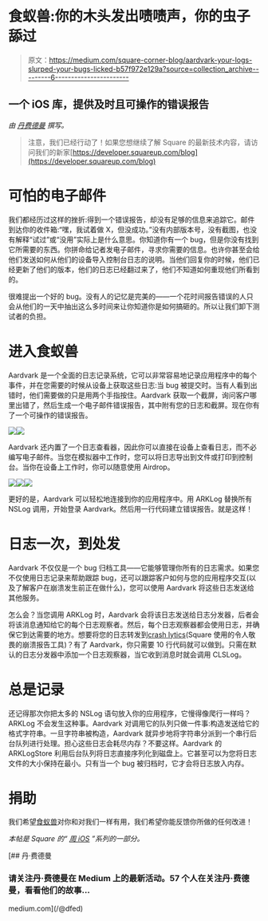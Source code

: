 # 食蚁兽:你的木头发出啧啧声，你的虫子舔过

> 原文：<https://medium.com/square-corner-blog/aardvark-your-logs-slurped-your-bugs-licked-b57f972e129a?source=collection_archive---------6----------------------->

## 一个 iOS 库，提供及时且可操作的错误报告

*由* [*丹费德曼*](https://medium.com/u/5755ab427632?source=post_page-----b57f972e129a--------------------------------) *撰写。*

> 注意，我们已经行动了！如果您想继续了解 Square 的最新技术内容，请访问我们的新家[https://developer.squareup.com/blog](https://developer.squareup.com/blog)

# 可怕的电子邮件

我们都经历过这样的挫折:得到一个错误报告，却没有足够的信息来追踪它。邮件到达你的收件箱:“嘿，我试着做 X，但没成功。”没有内部版本号，没有截图，也没有解释“试过”或“没用”实际上是什么意思。你知道你有一个 bug，但是你没有找到它所需要的东西。你拼命给记者发电子邮件，寻求你需要的信息。也许你甚至会给他们发送如何从他们的设备导入控制台日志的说明。当他们回复你的时候，他们已经更新了他们的版本，他们的日志已经翻过来了，他们不知道如何重现他们所看到的。

很难提出一个好的 bug。没有人的记忆是完美的——一个花时间报告错误的人只会从他们的一天中抽出这么多时间来让你知道你是如何搞砸的。所以让我们卸下测试者的负担。

# 进入食蚁兽

Aardvark 是一个全面的日志记录系统，它可以非常容易地记录应用程序中的每个事件，并在您需要的时候从设备上获取这些日志:当 bug 被提交时。当有人看到出错时，他们需要做的只是用两个手指按住。Aardvark 获取一个截屏，询问客户哪里出错了，然后生成一个电子邮件错误报告，其中附有您的日志和截屏。现在你有了一个可操作的错误报告。

![](img/bf345eade8ab02c3197b54703a41c59b.png)![](img/b63d5d65839465261adb600070f068fd.png)

Aardvark 还内置了一个日志查看器，因此你可以直接在设备上查看日志，而不必编写电子邮件。当您在模拟器中工作时，您可以将日志导出到文件或打印到控制台。当你在设备上工作时，你可以随意使用 Airdrop。

![](img/86e1fc2cf6878993ba9ea192a1785710.png)![](img/5b7a679685f2aa1ded3e211b992f6a37.png)![](img/fe0de23d346e5bc01e1ceab360c646bb.png)

更好的是，Aardvark 可以轻松地连接到你的应用程序中。用 ARKLog 替换所有 NSLog 调用，开始登录 Aardvark。然后用一行代码建立错误报告。就是这样！

# 日志一次，到处发

Aardvark 不仅仅是一个 bug 归档工具——它能够管理你所有的日志需求。如果您不仅使用日志记录来帮助跟踪 bug，还可以跟踪客户如何与您的应用程序交互(以及了解客户在崩溃发生前正在做什么)，您可以使用 Aardvark 将这些日志发送给其他服务。

怎么会？当您调用 ARKLog 时，Aardvark 会将该日志发送给日志分发器，后者会将该消息通知给它的每个日志观察者。然后，每个日志观察器都会使用日志，并确保它到达需要的地方。想要将您的日志转发到[crash lytics](https://www.crashlytics.com/)(Square 使用的令人敬畏的崩溃报告工具)？有了 Aardvark，你只需要 10 行代码就可以做到。只需在默认的日志分发器中添加一个日志观察器，当它收到消息时就会调用 CLSLog。

# 总是记录

还记得那次你把太多的 NSLog 语句放入你的应用程序，它慢得像爬行一样吗？ARKLog 不会发生这种事。Aardvark 对调用它的队列只做一件事:构造发送给它的格式字符串。一旦字符串被构造，Aardvark 就异步地将字符串分派到一个串行后台队列进行处理。担心这些日志会耗尽内存？不要这样。Aardvark 的 ARKLogStore 利用后台队列将日志直接序列化到磁盘上。它甚至可以为您将日志文件的大小保持在最小。只有当一个 bug 被归档时，它才会将日志放入内存。

# 捐助

我们希望[食蚁兽](https://github.com/square/Aardvark)对你和对我们一样有用，我们希望你能反馈你所做的任何改进！

*本帖是 Square 的“* [*周 iOS*](https://corner.squareup.com/2015/06/a-week-of-ios.html) *”系列的一部分。*

[](/@dfed) [## 丹·费德曼

### 请关注丹·费德曼在 Medium 上的最新活动。57 个人在关注丹·费德曼，看看他们的故事…

medium.com](/@dfed)